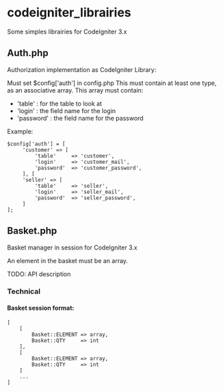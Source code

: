 # codeigniter_librairies

Some simples librairies for CodeIgniter 3.x

## Auth.php
Authorization implementation as CodeIgniter Library:

Must set $config['auth'] in config.php
This must contain at least one type, as an associative array.
This array must contain:
* 'table'       :   for the table to look at
* 'login'       :   the field name for the login
* 'password'    :   the field name for the password

Example:
```
$config['auth'] = [
     'customer' => [
         'table'     => 'customer',
         'login'     => 'customer_mail',
         'password'  => 'customer_password',
     ], [
     'seller' => [
         'table'     => 'seller',
         'login'     => 'seller_mail',
         'password'  => 'seller_password',
     ]
];
```

## Basket.php
Basket manager in session for CodeIgniter 3.x

An element in the basket must be an array.

TODO: API description

### Technical
#### Basket session format:
```
[
    [
        Basket::ELEMENT => array,
        Basket::QTY     => int
    ],
    [
        Basket::ELEMENT => array,
        Basket::QTY     => int
    ]
    ...
]
```
